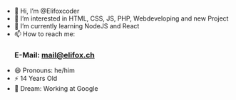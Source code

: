 - 👋 Hi, I’m @Elifoxcoder
- 👀 I’m interested in HTML, CSS, JS, PHP, Webdeveloping and new Project
- 🌱 I’m currently learning NodeJS and React
- 📫 How to reach me:
  ### E-Mail: [mail@elifox.ch](mailto:mail@elifox.ch)
- 😄 Pronouns: he/him
- ⚡ 14 Years Old
- 🎁 Dream: Working at Google

<!---
Elifoxcoder/Elifoxcoder is a ✨ special ✨ repository because its `README.md` (this file) appears on your GitHub profile.
You can click the Preview link to take a look at your changes.
--->
